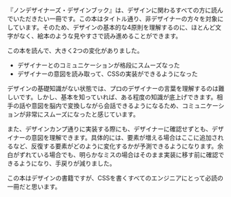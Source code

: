 『ノンデザイナーズ・デザインブック』は、デザインに関わるすべての方に読んでいただきたい一冊です。この本はタイトル通り、非デザイナーの方々を対象にしています。そのため、デザインの基本的な4原則を理解するのに、ほとんど文字がなく、絵本のような見やすさで読み進めることができます。

この本を読んで、大きく2つの変化がありました。

- デザイナーとのコミュニケーションが格段にスムーズなった
- デザイナーの意図を読み取って、CSSの実装ができるようになった

デザインの基礎知識がない状態では、プロのデザイナーの言葉を理解するのは難しいです。しかし、基本を知っていれば、ある程度の知識が底上げできます。相手の話や意図を脳内で変換しながら会話できるようになるため、コミュニケーションが非常にスムーズになったと感じています。

また、デザインカンプ通りに実装する際にも、デザイナーに確認せずとも、デザイナーの意図を理解できます。具体的には、要素が増える場合はここに追加されるなど、反復する要素がどのように変化するかが予測できるようになります。余白がずれている場合でも、明らかなミスの場合はそのまま実装に移す前に確認できるようになり、手戻りが減りました。

この本はデザインの書籍ですが、CSSを書くすべてのエンジニアにとって必読の一冊だと思います。